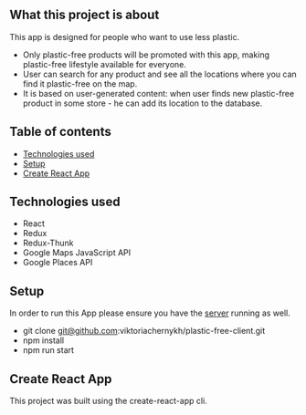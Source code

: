 ## What this project is about

This app is designed for people who want to use less plastic.

- Only plastic-free products will be promoted with this app, making plastic-free lifestyle available for everyone.
- User can search for any product and see all the locations where you can find it plastic-free on the map.
- It is based on user-generated content: when user finds new plastic-free product in some store - he can add its location to the database. 

## Table of contents

- [Technologies used](#Technologies-used)
- [Setup](#Setup)
- [Create React App](#Create-React-App)

## Technologies used

- React
- Redux
- Redux-Thunk
- Google Maps JavaScript API
- Google Places API

## Setup

In order to run this App please ensure you have the [server](https://github.com/viktoriachernykh/plastic-free-server) running as well. 

- git clone git@github.com:viktoriachernykh/plastic-free-client.git
- npm install
- npm run start

## Create React App

This project was built using the create-react-app cli. 


